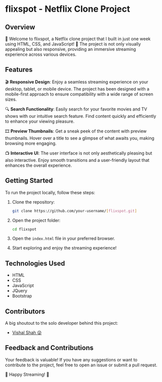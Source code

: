 # flixspot - Netflix Clone Project

## Overview

🎉 Welcome to flixspot, a Netflix clone project that I built in just one week using HTML, CSS, and JavaScript! 🚀 The project is not only visually appealing but also responsive, providing an immersive streaming experience across various devices.

## Features

🎬 **Responsive Design**: Enjoy a seamless streaming experience on your desktop, tablet, or mobile device. The project has been designed with a mobile-first approach to ensure compatibility with a wide range of screen sizes.

🔍 **Search Functionality**: Easily search for your favorite movies and TV shows with our intuitive search feature. Find content quickly and efficiently to enhance your viewing pleasure.

🎞️ **Preview Thumbnails**: Get a sneak peek of the content with preview thumbnails. Hover over a title to see a glimpse of what awaits you, making browsing more engaging.

📺 **Interactive UI**: The user interface is not only aesthetically pleasing but also interactive. Enjoy smooth transitions and a user-friendly layout that enhances the overall experience.


## Getting Started

To run the project locally, follow these steps:

1. Clone the repository:
   ```bash
   git clone https://github.com/your-username/[flixspot.git]
   ```

2. Open the project folder:
   ```bash
   cd flixspot
   ```

3. Open the `index.html` file in your preferred browser.

4. Start exploring and enjoy the streaming experience!

## Technologies Used

- HTML
- CSS
- JavaScript
- JQuery
- Bootstrap

## Contributors

A big shoutout to the solo developer behind this project:

- [Vishal Shah 😜](https://github.com/Vishalshah007)

## Feedback and Contributions

Your feedback is valuable! If you have any suggestions or want to contribute to the project, feel free to open an issue or submit a pull request.

🍿 Happy Streaming! 🍿
